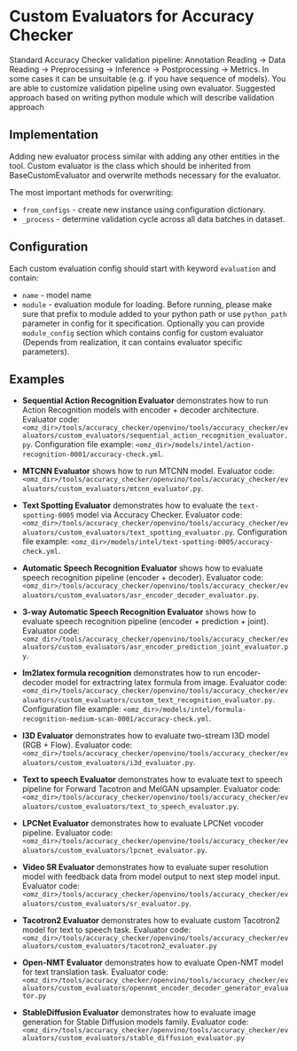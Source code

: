 # Custom Evaluators for Accuracy Checker
Standard Accuracy Checker validation pipeline: Annotation Reading -> Data Reading -> Preprocessing -> Inference -> Postprocessing -> Metrics.
In some cases it can be unsuitable (e.g. if you have sequence of models). You are able to customize validation pipeline using own evaluator.
Suggested approach based on writing python module which will describe validation approach

## Implementation
Adding new evaluator process similar with adding any other entities in the tool.
Custom evaluator is the class which should be inherited from BaseCustomEvaluator and overwrite methods necessary for the evaluator.

The most important methods for overwriting:

* `from_configs` - create new instance using configuration dictionary.
* `_process` - determine validation cycle across all data batches in dataset.

## Configuration
Each custom evaluation config should start with keyword `evaluation` and contain:
 * `name` - model name
 * `module` - evaluation module for loading.
Before running, please make sure that prefix to module added to your python path or use `python_path` parameter in config for it specification.
Optionally you can provide `module_config` section which contains config for custom evaluator (Depends from realization, it can contains evaluator specific parameters).

## Examples
* **Sequential Action Recognition Evaluator** demonstrates how to run Action Recognition models with encoder + decoder architecture.
  Evaluator code: `<omz_dir>/tools/accuracy_checker/openvino/tools/accuracy_checker/evaluators/custom_evaluators/sequential_action_recognition_evaluator.py`.
  Configuration file example: `<omz_dir>/models/intel/action-recognition-0001/accuracy-check.yml`.

* **MTCNN Evaluator** shows how to run MTCNN model.
  Evaluator code: `<omz_dir>/tools/accuracy_checker/openvino/tools/accuracy_checker/evaluators/custom_evaluators/mtcnn_evaluator.py`.

* **Text Spotting Evaluator** demonstrates how to evaluate the `text-spotting-0005` model via Accuracy Checker.
  Evaluator code: `<omz_dir>/tools/accuracy_checker/openvino/tools/accuracy_checker/evaluators/custom_evaluators/text_spotting_evaluator.py`.
  Configuration file example: `<omz_dir>/models/intel/text-spotting-0005/accuracy-check.yml`.

* **Automatic Speech Recognition Evaluator** shows how to evaluate speech recognition pipeline (encoder + decoder).
  Evaluator code: `<omz_dir>/tools/accuracy_checker/openvino/tools/accuracy_checker/evaluators/custom_evaluators/asr_encoder_decoder_evaluator.py`.

* **3-way Automatic Speech Recognition Evaluator** shows how to evaluate speech recognition pipeline (encoder + prediction + joint).
  Evaluator code: `<omz_dir>/tools/accuracy_checker/openvino/tools/accuracy_checker/evaluators/custom_evaluators/asr_encoder_prediction_joint_evaluator.py`.

* **Im2latex formula recognition** demonstrates how to run encoder-decoder model for extractring latex formula from image.
  Evaluator code: `<omz_dir>/tools/accuracy_checker/openvino/tools/accuracy_checker/evaluators/custom_evaluators/custom_text_recognition_evaluator.py`.
  Configuration file example: `<omz_dir>/models/intel/formula-recognition-medium-scan-0001/accuracy-check.yml`.

* **I3D Evaluator** demonstrates how to evaluate two-stream I3D model (RGB + Flow).
  Evaluator code: `<omz_dir>/tools/accuracy_checker/openvino/tools/accuracy_checker/evaluators/custom_evaluators/i3d_evaluator.py`.

* **Text to speech Evaluator** demonstrates how to evaluate text to speech pipeline for Forward Tacotron and MelGAN upsampler.
  Evaluator code: `<omz_dir>/tools/accuracy_checker/openvino/tools/accuracy_checker/evaluators/custom_evaluators/text_to_speech_evaluator.py`.

* **LPCNet Evaluator** demonstrates how to evaluate LPCNet vocoder pipeline.
  Evaluator code: `<omz_dir>/tools/accuracy_checker/openvino/tools/accuracy_checker/evaluators/custom_evaluators/lpcnet_evaluator.py`.

* **Video SR Evaluator** demonstrates how to evaluate super resolution model with feedback data from model output to next step model input.
  Evaluator code: `<omz_dir>/tools/accuracy_checker/openvino/tools/accuracy_checker/evaluators/custom_evaluators/sr_evaluator.py`.

* **Tacotron2 Evaluator** demonstrates how to evaluate custom Tacotron2 model for text to speech task.
  Evaluator code: `<omz_dir>/tools/accuracy_checker/openvino/tools/accuracy_checker/evaluators/custom_evaluators/tacotron2_evaluator.py`

* **Open-NMT Evaluator** demonstrates how to evaluate Open-NMT model for text translation task.
  Evaluator code: `<omz_dir>/tools/accuracy_checker/openvino/tools/accuracy_checker/evaluators/custom_evaluators/opennmt_encoder_decoder_generator_evaluator.py`

* **StableDiffusion Evaluator** demonstrates how to evaluate image generation for Stable Diffusion models family.
  Evaluator code: `<omz_dir>/tools/accuracy_checker/openvino/tools/accuracy_checker/evaluators/custom_evaluators/stable_diffusion_evaluator.py`
